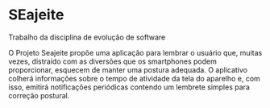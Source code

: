 # SEajeite
Trabalho da disciplina de evolução de software

O Projeto Seajeite propõe uma aplicação para lembrar o usuário que, muitas vezes, distraído com as diversões que os smartphones podem proporcionar, esquecem de manter uma postura adequada. O aplicativo colherá informações sobre o tempo de atividade da tela do aparelho e, com isso, emitirá notificações periódicas contendo um lembrete simples para correção postural.

